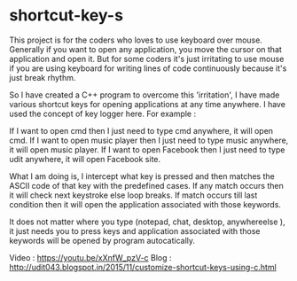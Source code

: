 # shortcut-key-s
This project is for the coders who loves to use keyboard over mouse. Generally if you want to open any application, you move the cursor on that application and open it. But for some coders it's just irritating to use mouse if you are using keyboard for writing lines of code continuously because it's just break rhythm.

So I have created a C++ program to overcome this 'irritation', I have made various shortcut keys for opening applications at any time anywhere. I have used the concept of key logger here.
For example :

If I want to open cmd then I just need to type cmd anywhere, it will open cmd.
If I want to open music player then I just need to type music anywhere, it will open music player.
If I want to open Facebook then I just need to type udit anywhere, it will open Facebook site.

What I am doing is, I intercept what key is pressed and then matches the ASCII code of that key with the predefined cases. If any match occurs then it will check next keystroke else loop breaks. If match occurs till last condition then it will open the application associated with those keywords.

It does not matter where you type (notepad, chat, desktop, anywhereelse ), it just needs you to press keys and application associated with those keywords will be opened by program autocatically.


Video : https://youtu.be/xXnfW_pzV-c
Blog : http://udit043.blogspot.in/2015/11/customize-shortcut-keys-using-c.html
